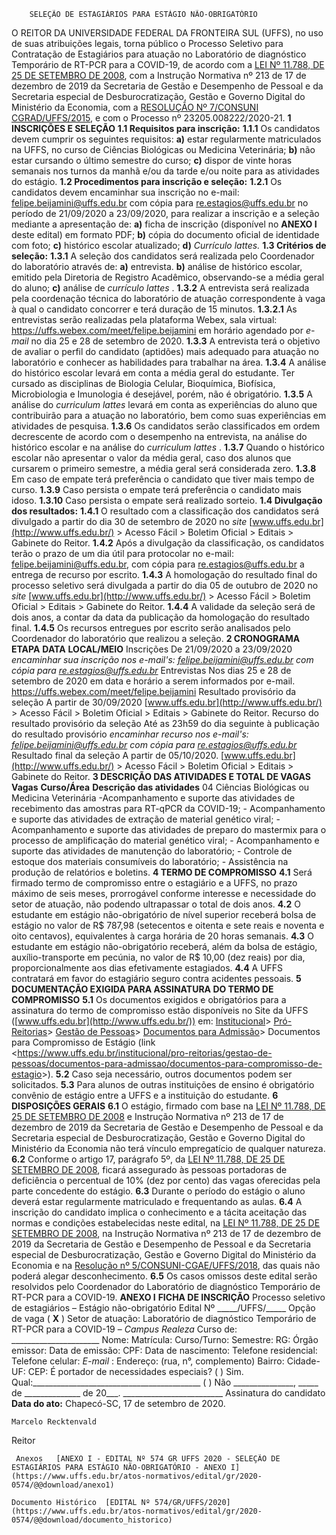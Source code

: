         SELEÇÃO DE ESTAGIÁRIOS PARA ESTÁGIO NÃO-OBRIGATÓRIO  

 O REITOR DA UNIVERSIDADE FEDERAL DA FRONTEIRA SUL (UFFS), no uso de suas atribuições legais, torna público o Processo Seletivo para Contratação de Estagiários para atuação no Laboratório de diagnóstico Temporário de RT-PCR para a COVID-19, de acordo com a [LEI Nº 11.788, DE 25 DE SETEMBRO DE 2008](http://www.planalto.gov.br/ccivil_03/_Ato2007-2010/2008/Lei/L11788.htm), com a Instrução Normativa nº 213 de 17 de dezembro de 2019 da Secretaria de Gestão e Desempenho de Pessoal e da Secretaria especial de Desburocratização, Gestão e Governo Digital do Ministério da Economia, com a [RESOLUÇÃO Nº 7/CONSUNI CGRAD/UFFS/2015](https://www.uffs.edu.br/atos-normativos/resolucao/consunicgrad/2015-0007), e com o Processo nº 23205.008222/2020-21.  **1 INSCRIÇÕES E SELEÇÃO** **1.1 Requisitos para inscrição:** **1.1.1**  Os candidatos devem cumprir os seguintes requisitos: **a)**  estar regularmente matriculados na UFFS, no curso de Ciências Biológicas ou Medicina Veterinária; **b)**  não estar cursando o último semestre do curso; **c)**  dispor de vinte horas semanais nos turnos da manhã e/ou da tarde e/ou noite para as atividades do estágio. **1.2 Procedimentos para inscrição e seleção:** **1.2.1**  Os candidatos devem encaminhar sua inscrição no e-mail: [felipe.beijamini@uffs.edu.br](mailto:felipe.beijamini@uffs.edu.br) com cópia para [re.estagios@uffs.edu.br](mailto:re.estagios@uffs.edu.br) no período de 21/09/2020 a 23/09/2020, para realizar a inscrição e a seleção mediante a apresentação de: **a)**  ficha de inscrição (disponível no **ANEXO I**  deste edital) em formato PDF; **b)**  cópia do documento oficial de identidade com foto; **c)**  histórico escolar atualizado; **d)**  *Currículo lattes.* **1.3 Critérios de seleção:** **1.3.1**  A seleção dos candidatos será realizada pelo Coordenador do laboratório através de: **a)**  entrevista. **b)**  análise de histórico escolar, emitido pela Diretoria de Registro Acadêmico, observando-se a média geral do aluno; **c)**  análise de  *currículo lattes* . **1.3.2**  A entrevista será realizada pela coordenação técnica do laboratório de atuação correspondente à vaga à qual o candidato concorrer e terá duração de 15 minutos. **1.3.2.1**  As entrevistas serão realizadas pela plataforma Webex, sala virtual: <https://uffs.webex.com/meet/felipe.beijamini> em horário agendado por *e-mail*  no dia 25 e 28 de setembro de 2020. **1.3.3**  A entrevista terá o objetivo de avaliar o perfil do candidato (aptidões) mais adequado para atuação no laboratório e conhecer as habilidades para trabalhar na área. **1.3.4**  A análise do histórico escolar levará em conta a média geral do estudante. Ter cursado as disciplinas de Biologia Celular, Bioquímica, Biofísica, Microbiologia e Imunologia é desejável, porém, não é obrigatório. **1.3.5**  A análise do *curriculum lattes* levará em conta as experiências do aluno que contribuirão para a atuação no laboratório, bem como suas experiências em atividades de pesquisa. **1.3.6**  Os candidatos serão classificados em ordem decrescente de acordo com o desempenho na entrevista, na análise do histórico escolar e na análise do *curriculum lattes* . **1.3.7**  Quando o histórico escolar não apresentar o valor da média geral, caso dos alunos que cursarem o primeiro semestre, a média geral será considerada zero. **1.3.8**  Em caso de empate terá preferência o candidato que tiver mais tempo de curso. **1.3.9**  Caso persista o empate terá preferência o candidato mais idoso. **1.3.10**  Caso persista o empate será realizado sorteio. **1.4 Divulgação dos resultados:** **1.4.1**  O resultado com a classificação dos candidatos será divulgado a partir do dia 30 de setembro de 2020 no *site* [www.uffs.edu.br](http://www.uffs.edu.br/) > Acesso Fácil > Boletim Oficial > Editais > Gabinete do Reitor. **1.4.2**  Após a divulgação da classificação, os candidatos terão o prazo de um dia útil para protocolar no e-mail: [felipe.beijamini@uffs.edu.br](mailto:felipe.beijamini@uffs.edu.br), com cópia para [re.estagios@uffs.edu.br](mailto:re.estagios@uffs.edu.br) a entrega de recurso por escrito. **1.4.3**  A homologação do resultado final do processo seletivo será divulgada a partir do dia 05 de outubro de 2020 no *site* [www.uffs.edu.br](http://www.uffs.edu.br/) > Acesso Fácil > Boletim Oficial > Editais > Gabinete do Reitor. **1.4.4**  A validade da seleção será de dois anos, a contar da data da publicação da homologação do resultado final. **1.4.5**  Os recursos entregues por escrito serão analisados pelo Coordenador do laboratório que realizou a seleção.  **2 CRONOGRAMA**     **ETAPA**   **DATA**   **LOCAL/MEIO**     Inscrições   De 21/09/2020 a 23/09/2020   *encaminhar sua inscrição nos e-mail's: felipe.beijamini@uffs.edu.br com cópia para re.estagios@uffs.edu.br*     Entrevistas   Nos dias 25 e 28 de setembro de 2020 em data e horário a serem informados por e-mail.   https://uffs.webex.com/meet/felipe.beijamini     Resultado provisório da seleção   A partir de 30/09/2020   [www.uffs.edu.br](http://www.uffs.edu.br/) > Acesso Fácil > Boletim Oficial > Editais > Gabinete do Reitor.     Recurso do resultado provisório da seleção   Até as 23h59 do dia seguinte à publicação do resultado provisório   *encaminhar recurso nos e-mail's: felipe.beijamini@uffs.edu.br com cópia para re.estagios@uffs.edu.br*     Resultado final da seleção   A partir de 05/10/2020.   [www.uffs.edu.br](http://www.uffs.edu.br/) > Acesso Fácil > Boletim Oficial > Editais > Gabinete do Reitor.      **3 DESCRIÇÃO DAS ATIVIDADES E TOTAL DE VAGAS**     **Vagas**   **Curso/Área**   **Descrição das atividades**     04   Ciências Biológicas ou Medicina Veterinária   -Acompanhamento e suporte das atividades de recebimento das amostras para RT-qPCR da COVID-19; - Acompanhamento e suporte das atividades de extração de material genético viral; - Acompanhamento e suporte das atividades de preparo do mastermix para o processo de amplificação do material genético viral; - Acompanhamento e suporte das atividades de manutenção do laboratório; - Controle de estoque dos materiais consumíveis do laboratório; - Assistência na produção de relatórios e boletins.      **4 TERMO DE COMPROMISSO** **4.1**  Será firmado termo de compromisso entre o estagiário e a UFFS, no prazo máximo de seis meses, prorrogável conforme interesse e necessidade do setor de atuação, não podendo ultrapassar o total de dois anos. **4.2**  O estudante em estágio não-obrigatório de nível superior receberá bolsa de estágio no valor de R$ 787,98 (setecentos e oitenta e sete reais e noventa e oito centavos), equivalentes à carga horária de 20 horas semanais. **4.3**  O estudante em estágio não-obrigatório receberá, além da bolsa de estágio, auxílio-transporte em pecúnia, no valor de R$ 10,00 (dez reais) por dia, proporcionalmente aos dias efetivamente estagiados. **4.4**  A UFFS contratará em favor do estagiário seguro contra acidentes pessoais.  **5 DOCUMENTAÇÃO EXIGIDA PARA ASSINATURA DO TERMO DE COMPROMISSO** **5.1**  Os documentos exigidos e obrigatórios para a assinatura do termo de compromisso estão disponíveis no Site da UFFS ([www.uffs.edu.br](http://www.uffs.edu.br/)) em: [Institucional](https://www.uffs.edu.br/institucional)> [Pró-Reitorias](https://www.uffs.edu.br/institucional/pro-reitorias)> [Gestão de Pessoas](https://www.uffs.edu.br/institucional/pro-reitorias/gestao-de-pessoas)> [Documentos para Admissão](https://www.uffs.edu.br/institucional/pro-reitorias/gestao-de-pessoas/documentos-para-admissao)> Documentos para Compromisso de Estágio (link <<https://www.uffs.edu.br/institucional/pro-reitorias/gestao-de-pessoas/documentos-para-admissao/documentos-para-compromisso-de-estagio>>). **5.2**  Caso seja necessário, outros documentos podem ser solicitados. **5.3**  Para alunos de outras instituições de ensino é obrigatório convênio de estágio entre a UFFS e a instituição do estudante.  **6 DISPOSIÇÕES GERAIS** **6.1**  O estágio, firmado com base na [LEI Nº 11.788, DE 25 DE SETEMBRO DE 2008](http://www.planalto.gov.br/ccivil_03/_Ato2007-2010/2008/Lei/L11788.htm) e Instrução Normativa nº 213 de 17 de dezembro de 2019 da Secretaria de Gestão e Desempenho de Pessoal e da Secretaria especial de Desburocratização, Gestão e Governo Digital do Ministério da Economia não terá vínculo empregatício de qualquer natureza. **6.2**  Conforme o artigo 17, parágrafo 5º, da [LEI Nº 11.788, DE 25 DE SETEMBRO DE 2008](http://www.planalto.gov.br/ccivil_03/_Ato2007-2010/2008/Lei/L11788.htm), ficará assegurado às pessoas portadoras de deficiência o percentual de 10% (dez por cento) das vagas oferecidas pela parte concedente do estágio. **6.3**  Durante o período do estágio o aluno deverá estar regularmente matriculado e frequentando as aulas. **6.4**  A inscrição do candidato implica o conhecimento e a tácita aceitação das normas e condições estabelecidas neste edital, na [LEI Nº 11.788, DE 25 DE SETEMBRO DE 2008](http://www.planalto.gov.br/ccivil_03/_Ato2007-2010/2008/Lei/L11788.htm), na Instrução Normativa nº 213 de 17 de dezembro de 2019 da Secretaria de Gestão e Desempenho de Pessoal e da Secretaria especial de Desburocratização, Gestão e Governo Digital do Ministério da Economia e na [Resolução n](https://www.uffs.edu.br/atos-normativos/resolucao/consunicgae/2018-0005)[º 5/CONSUNI-CGAE/UFFS/2018](https://www.uffs.edu.br/atos-normativos/resolucao/consunicgae/2018-0005), das quais não poderá alegar desconhecimento. **6.5**  Os casos omissos deste edital serão resolvidos pelo Coordenador do Laboratório de diagnóstico Temporário de RT-PCR para a COVID-19.   **ANEXO I**  **FICHA DE INSCRIÇÃO**      Processo seletivo de estagiários – Estágio não-obrigatório Edital Nº \_\_\_\_\_/UFFS/\_\_\_\_\_     Opção de vaga ( **X** ) Setor de atuação: Laboratório de diagnóstico Temporário de RT-PCR para a COVID-19 – *Campus Realeza* Curso de: \_\_\_\_\_\_\_\_\_\_\_\_\_\_\_\_\_\_\_\_\_\_     Nome:       Matrícula:       Curso/Turno:   Semestre:     RG:       Órgão emissor:   Data de emissão:     CPF:       Data de nascimento:         Telefone residencial:       Telefone celular:   *E-mail* :     Endereço: (rua, n°, complemento)         Bairro:       Cidade-UF:   CEP:     É portador de necessidades especiais? ( ) Sim. Qual:\_\_\_\_\_\_\_\_\_\_\_\_\_\_\_\_\_\_\_\_\_\_\_\_\_\_\_\_\_\_\_\_\_\_\_\_\_\_\_\_\_\_ ( ) Não       \_\_\_\_\_\_\_\_\_\_\_\_\_\_\_, \_\_\_\_\_ de \_\_\_\_\_\_\_\_\_\_\_\_\_\_ de 20\_\_\_.   \_\_\_\_\_\_\_\_\_\_\_\_\_\_\_\_\_\_\_\_\_\_\_\_\_ Assinatura do candidato          **Data do ato:** Chapecó-SC, 17 de setembro de 2020.   
 

    Marcelo Recktenvald   
 Reitor 

     Anexos   [ANEXO I - EDITAL Nº 574 GR UFFS 2020 - SELEÇÃO DE ESTAGIÁRIOS PARA ESTÁGIO NÃO-OBRIGATÓRIO - ANEXO I](https://www.uffs.edu.br/atos-normativos/edital/gr/2020-0574/@@download/anexo1)  

    Documento Histórico  [EDITAL Nº 574/GR/UFFS/2020](https://www.uffs.edu.br/atos-normativos/edital/gr/2020-0574/@@download/documento_historico)     
      